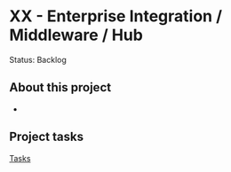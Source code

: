 # XX - Enterprise Integration / Middleware / Hub

Status: Backlog

## About this project

- 

## Project tasks

[Tasks](XX%20-%20Enterprise%20Integration%20Middleware%20Hub%20b767b67ecc4b401e9610229b1476e618/Tasks%20772e337f5e90425092f6cc07ab6132c5.csv)